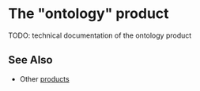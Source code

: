 # The "ontology" product

TODO: technical documentation of the ontology product

## See Also

- Other [products](../README.md)
